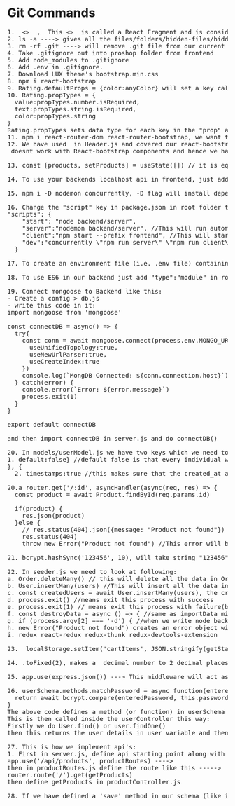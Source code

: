 # Git Commands
<pre>
1.  <>  </>,  This <> </> is called a React Fragment and is considered as a html element like 'div' or 'span' in HTML.
2. ls -a ----> gives all the files/folders/hidden-files/hidden-folders in our current directory
3. rm -rf .git ----> will remove .git file from our current directory.
4. Take .gitignore out into proshop folder from frontend
5. Add node_modules to .gitignore
6. Add .env in .gitignore.
7. Download LUX theme's bootstrap.min.css
8. npm i react-bootstrap
9. Rating.defaultProps = {color:anyColor} will set a key called color in props argument for Rating component. This Rating.defaultProps is defined in Rating component.
10. Rating.propTypes = {
  value:propTypes.number.isRequired,
  text:propTypes.string.isRequired,
  color:propTypes.string
}
Rating.propTypes sets data type for each key in the "prop" argument. It is defined outside of a component function. And to define it first we have to import propType from 'prop-type'
11. npm i react-router-dom react-router-bootstrap, we want to use react-router-bootstrap for links in navbar.
12. We have used <LinkContainer to=""> in Header.js and covered our react-bootstrap components like NavBar with it, and then used the reference to links in href's defined in bootstrap components like NavBar.Brand inside the "to" argument of LinkCOntainer tag. This helps us to go to cart page or login page without reloading the page and as a SPA. This functionality could not be achieved with "Link" tag in React-router-dom as it keeps us on the home page only when we click on Link element like cart or login.
<Link> doesnt work with React-bootstrap components and hence we have to use <LinkContainer> from react-router-bootstrap.

13. const [products, setProducts] = useState([]) // it is equivalent to this.state = {products:[]} and setProducts will act as this.setState()

14. To use your backends localhost api in frontend, just add  "proxy":"http://127.0.0.1:5000", in package.json of frontend. At port 5000 our backend is running.

15. npm i -D nodemon concurrently, -D flag will install dependencies for only development environment. "Concurrently" is used for running frontend and backend servers at the same time.

16. Change the "script" key in package.json in root folder to:
"scripts": {
    "start": "node backend/server",
    "server":"nodemon backend/server", //This will run automatically with the help of nodemon
    "client":"npm start --prefix frontend", //This will start the frontend server.
    "dev":"concurrently \"npm run server\" \"npm run client\"" //This will start both the frontend server and backend server at the same time by just running "npm run dev"
  }

17. To create an environment file (i.e. .env file) containing environment variables, first install npm i dotenv, then define, environment variables like NODE_ENV and PORT in .env file and then import "dotenv" module in server.js and then use dotenv.config(), to make sure we can use the environment variables defined in the .env file using process.env.ENVIRONMENT_VARIABLE.

18. To use ES6 in our backend just add "type":"module" in root package.json. In ES6 when we are importing files in our folder to another file we need to use .js unlike in frontend. For eg:  import products from "./data/products.js"

19. Connect mongoose to Backend like this:
- Create a config > db.js
- write this code in it:
import mongoose from 'mongoose'

const connectDB = async() => {
  try{
    const conn = await mongoose.connect(process.env.MONGO_URI, { //methods like .connect(), .find(), .create() and so on return a promise and hence we need to use async-await with these functions.
      useUnifiedTopology:true,
      useNewUrlParser:true,
      useCreateIndex:true
    })
    console.log(`MongDB Connected: ${conn.connection.host}`)
  } catch(error) {
    console.error(`Error: ${error.message}`) 
    process.exit(1)
  }
}

export default connectDB

and then import connectDB in server.js and do connectDB()

20. In models/userModel.js we have two keys which we need to understand:
1. default:false} //default false is that every individual who will register will have isAdmin set to false, admin will have to change this manually or something like that.
}, {
  2. timestamps:true //this makes sure that the created_at and updated_at fields are added automatically to our collection.
  
20.a router.get('/:id', asyncHandler(async(req, res) => {
  const product = await Product.findById(req.params.id)

  if(product) {
    res.json(product)
  }else {
    // res.status(404).json({message: "Product not found"}) //This is equivalent too ----> 
    res.status(404)
    throw new Error("Product not found") //This error will be thrown if _id is wrong in api/products/:id but _id has the same number of characters as in database, if it doesnt have same number of characters or same length, then we will get error at line 11 itself, as the database will give error of invalid id, so it will thow an error object with certain message and stack, which is then caught by errorHandler middleware (because it has an err argument) and then it will take the error.message from the error that was thrown by asyncHandler and error.stack and send the json response.

21. bcrypt.hashSync('123456', 10), will take string "123456" as salt key and then do 10 iterations on user password to encrypt it synchronously, which means when one users password is getting hashed the second users password store request will be kept in event loop. (check this in data/User.js in backend).

22. In seeder.js we need to look at following:
a. Order.deleteMany() // this will delete all the data in Order collection.
b. User.insertMany(users) //This will insert all the data in users variable into User collection.
c. const createdUsers = await User.insertMany(users), the createdUsers recieves back all the objects inserted in DB along with _id. createdUsers[0]._id will take the first element in the createdUsers JSON array, whose isAdmin is ofcourse true.
d. process.exit() //means exit this process with success
e. process.exit(1) // means exit this process with failure(because of '1' it exits with failure)
f. const destroyData = async () => { //same as importData minus insertMany() command.
g. if (process.argv[2] === '-d') { //when we write node backend/src -d , the backend/src becomes the first argument to node and -d is the second argument, therefore process.argv[2] checks the second argument to node, and if it is "-d" then destroyData() else importData()
h. new Error("Product not found") creates an error object with keys: message and stack, where message = "Product not found"
i. redux react-redux redux-thunk redux-devtools-extension

23.  localStorage.setItem('cartItems', JSON.stringify(getState().cart.cartItems)) //localStorage will store a key called cartItems with value of state 'cart' which will be fetched from store in store.js using "getstate().cart.cartItems"

24. .toFixed(2), makes a  decimal number to 2 decimal places.

25. app.use(express.json()) ---> This middleware will act as a body parser.

26. userSchema.methods.matchPassword = async function(enteredPassword) {
  return await bcrypt.compare(enteredPassword, this.password)
}
The above code defines a method (or function) in userSchema model with body inside of it equal to the right side function.
This is then called inside the userController this way:
Firstly we do User.find() or user.findOne()
then this returns the user details in user variable and then we can do user.matchPassword to see if the password of user matches or not.

27. This is how we implement api's:
1. First in server.js, define api starting point along with :
app.use('/api/products', productRoutes) ---->
then in productRoutes.js define the route like this ----->
router.route('/').get(getProducts)
then define getProducts in productController.js

28. If we have defined a 'save' method in our schema (like in userSchema) and in our controller (like userController) we are creating a user
</pre>